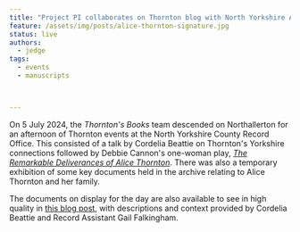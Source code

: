 ```yaml
---
title: "Project PI collaborates on Thornton blog with North Yorkshire Archives"
feature: /assets/img/posts/alice-thornton-signature.jpg
status: live
authors:
  - jedge
tags:
  - events
  - manuscripts



---
```

On 5 July 2024, the *Thornton's Books* team descended on Northallerton for an afternoon of Thornton events at the North Yorkshire County Record Office. This consisted of a talk by Cordelia Beattie on Thornton's Yorkshire connections followed by Debbie Cannon's one-woman play, [*The Remarkable Deliverances of Alice Thornton*](https://debbiecannon.org/the-remarkable-deliverances-of-alice-thornton/). There was also a temporary exhibition of some key documents held in the archive relating to Alice Thornton and her family.

The documents on display for the day are also available to see in high quality in [this blog post](https://nycroblog.com/2024/07/04/alice-thornton/), with descriptions and context provided by Cordelia Beattie and Record Assistant Gail Falkingham. 






